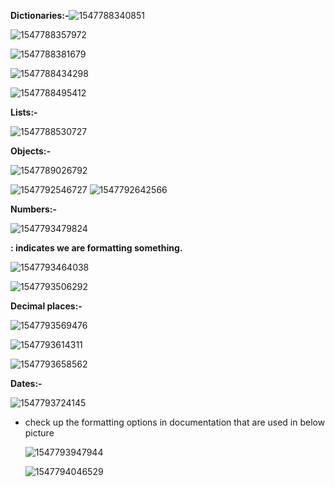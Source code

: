 **Dictionaries:-**![1547788340851](https://github.com/adityakuppa26/Python-Notes/blob/lalith_notes/images/1547788340851.png) 

![1547788357972](https://github.com/adityakuppa26/Python-Notes/blob/lalith_notes/images/1547788357972.png) 

![1547788381679](https://github.com/adityakuppa26/Python-Notes/blob/lalith_notes/images/1547788381679.png) 

![1547788434298](https://github.com/adityakuppa26/Python-Notes/blob/lalith_notes/images/1547788434298.png)

![1547788495412](https://github.com/adityakuppa26/Python-Notes/blob/lalith_notes/images/1547788495412.png) 

**Lists:-**

![1547788530727](https://github.com/adityakuppa26/Python-Notes/blob/lalith_notes/images/1547788530727.png)

**Objects:-**

![1547789026792](https://github.com/adityakuppa26/Python-Notes/blob/lalith_notes/images/1547789026792.png)

![1547792546727](https://github.com/adityakuppa26/Python-Notes/blob/lalith_notes/images/1547792546727.png)
![1547792642566](https://github.com/adityakuppa26/Python-Notes/blob/lalith_notes/images/1547792642566.png)

**Numbers:-**

![1547793479824](https://github.com/adityakuppa26/Python-Notes/blob/lalith_notes/images/1547793479824.png)

**: indicates we are formatting something.**

![1547793464038](https://github.com/adityakuppa26/Python-Notes/blob/lalith_notes/images/1547793464038.png)

![1547793506292](https://github.com/adityakuppa26/Python-Notes/blob/lalith_notes/images/1547793506292.png)

**Decimal places:-**

![1547793569476](https://github.com/adityakuppa26/Python-Notes/blob/lalith_notes/images/1547793569476.png)

![1547793614311](https://github.com/adityakuppa26/Python-Notes/blob/lalith_notes/images/1547793614311.png)

![1547793658562](https://github.com/adityakuppa26/Python-Notes/blob/lalith_notes/images/1547793658562.png)

**Dates:-**

![1547793724145](https://github.com/adityakuppa26/Python-Notes/blob/lalith_notes/images/1547793724145.png) 

- check up the formatting options in documentation <!--https://docs.python.org/3/library/datetime.html#strftime-and-strptime-behaviour--> that are used in below picture

  ![1547793947944](https://github.com/adityakuppa26/Python-Notes/blob/lalith_notes/images/1547793947944.png)           

  ![1547794046529](https://github.com/adityakuppa26/Python-Notes/blob/lalith_notes/images/1547794046529.png)
